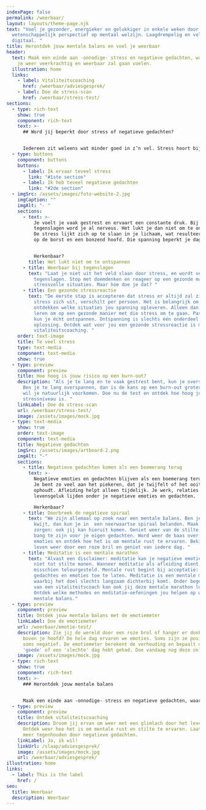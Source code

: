 ```yaml
---
indexPage: false
permalink: /weerbaar/
layout: layouts/theme-page.njk
text: "Voel je gezonder, energieker en gelukkiger in enkele weken door een uniek
  wetenschappelijk perspectief op mentaal welzijn. Laagdrempelig en volledig
  digitaal. "
title: Herontdek jouw mentale balans en voel je weerbaar
header:
  text: Maak een einde aan -onnodige- stress en negatieve gedachten, waardoor jij
    je weer veerkrachtig en weerbaar zal gaan voelen.
  illustration: home
  links:
    - label: Vitaliteitscoaching
      href: /weerbaar/adviesgesprek/
    - label: Doe de stress-scan
      href: /weerbaar/stress-test/
sections:
  - type: rich-text
    show: true
    component: rich-text
    text: >-
      ## Word jij beperkt door stress of negatieve gedachten?


      Iedereen zit weleens wat minder goed in z’n vel. Stress hoort bij het leven, maar het mag je niet belemmeren in je dagelijkse bezigheden. Naast gepieker en stress kunnen negatieve emoties en gedachten je ook in de weg staan. Waar loop jij tegen aan: stress of negatieve gedachten?
  - type: buttons
    component: buttons
    buttons:
      - label: Ik ervaar teveel stress
        link: "#1ste section"
      - label: Ik heb teveel negatieve gedachten
        link: "#2de section"
  - imgSrc: /assets/images/foto-website-2.jpg
    imgCaption: ""
    imgAlt: "- "
    sections:
      - text: >-
          Je voelt je vaak gestrest en ervaart een constante druk. Bij kleine
          tegenslagen word je al nerveus. Het lukt je dan niet om te ontspannen.
          De stress lijkt zich op te slaan in je lichaam, wat resulteert in druk
          op de borst en een bonzend hoofd. Die spanning beperkt je dagelijks. 


          Herkenbaar?
        title: Het lukt niet om te ontspannen
      - title: Weerbaar bij tegenslagen
        text: "Laat je niet uit het veld slaan door stress, en wordt veerkrachtiger bij
          tegenslagen. Stop met doemdenken en reageer op een gezonde manier op
          stressvolle situaties. Maar hoe doe je dat? "
      - title: Een gezonde stressreactie
        text: "De eerste stap is accepteren dat stress er altijd zal zijn. Hoe die
          stress zich uit, verschilt per persoon. Het is belangrijk om te
          ontdekken welke situaties jou spanning opleveren. Alleen dan kun je
          leren om op een gezonde manier met die stress om te gaan. Pas daarna
          kun je écht ontspannen. Ontspanning is slechts één onderdeel van de
          oplossing. Ontdek wat voor jou een gezonde stressreactie is met
          vitaliteitscoaching. "
    order: text-image
    title: Te veel stress
    type: text-media
    component: text-media
    show: true
  - type: preview
    component: preview
    title: Hoe hoog is jouw risico op een burn-out?
    description: "Als je te lang en te vaak gestrest bent, kun je overspannen raken.
      Ben je te lang overspannen, dan is de kans op een burn-out groter. En dat
      wil je natuurlijk voorkomen. Doe nu de test en ontdek hoe hoog jouw
      stressniveau is. "
    linkLabel: Doe de stress-scan
    url: /weerbaar/stress-test/
    image: /assets/images/mock.jpg
  - type: text-media
    show: true
    order: text-image
    component: text-media
    title: Negatieve gedachten
    imgSrc: /assets/images/artboard-2.png
    imgAlt: "-"
    sections:
      - title: Negatieve gedachten komen als een boemerang terug
        text: >-
          Negatieve emoties en gedachten blijven als een boemerang terugkomen.
          Je bent zo veel aan het piekeren, dat je twijfelt of het ooit nog
          ophoudt. Afleiding helpt alleen tijdelijk. Je werk, relaties en
          levensgeluk lijden onder je negatieve emoties en gedachten. 

          Herkenbaar?
      - title: Doorbreek de negatieve spiraal
        text: "We zijn allemaal op zoek naar een mentale balans. Ben je die balans
          kwijt, dan kun je in  een neerwaartse spiraal belanden. Maak je geen
          zorgen: ook jij kan hieruit komen. Geniet weer van de stilte zonder
          bang te zijn voor je eigen gedachten. Word weer de baas over je eigen
          emoties en ontdek hoe het is om mentale rust te ervaren. Bekijk het
          leven weer door een roze bril en geniet van iedere dag. "
      - title: Meditatie is een mentale marathon
        text: "Alvast een disclaimer: meditatie kan je negatieve emoties en gedachten
          niet tot stilte manen. Wanneer meditatie als afleiding dient, word je
          misschien teleurgesteld. Mentale rust begint bij acceptatie: leer je
          gedachtes en emoties toe te laten. Meditatie is een mentale marathon,
          waarbij het doel slechts langzaam dichterbij komt. Onder begeleiding
          van een vitaliteitscoach kan ook jij deze mentale marathon lopen.
          Ontdek welke methodes en meditatie-oefeningen jou helpen op weg naar
          mentale balans."
  - type: preview
    component: preview
    title: Ontdek jouw mentale balans met de emotiemeter
    linkLabel: Doe de emotiemeter
    url: /weerbaar/emotie-test/
    description: Zie jij de wereld door een roze brol of hanger er donkere wolken
      boven je hoofd? De hele dag ervaren we emoties. Soms zijn ze positief en
      soms negatief. De emotiemeter berekent de verhouding en bepaalt of je een
      'goede' of een 'slechte' dag hebt gehad. Doe vandaag nog deze online test.
    image: /assets/images/mock.jpg
  - type: rich-text
    show: true
    component: rich-text
    text: >-
      ### Herontdek jouw mentale balans


      Maak een einde aan -onnodige- stress en negatieve gedachten, waardoor jij je weer veerkrachtig en weerbaar zal gaan voelen.
  - type: preview
    component: preview
    title: Ontdek vitaliteitscoaching
    description: Droom jij ervan om weer met een glimlach door het leven te gaan?
      Ontdek weer hoe het is om mentale rust en stilte te ervaren. Laat je niet
      meer tegenhouden door negatieve gedachten.
    linkLabel: Ja, ik wil!
    linkUrl: /slaap/adviesgesprek/
    image: /assets/images/mock.jpg
    url: /weerbaar/adviesgesprek/
illustration: home
links:
  - label: This is the label
    href: /
seo:
  title: Weerbaar
  description: Weerbaar
---
```

